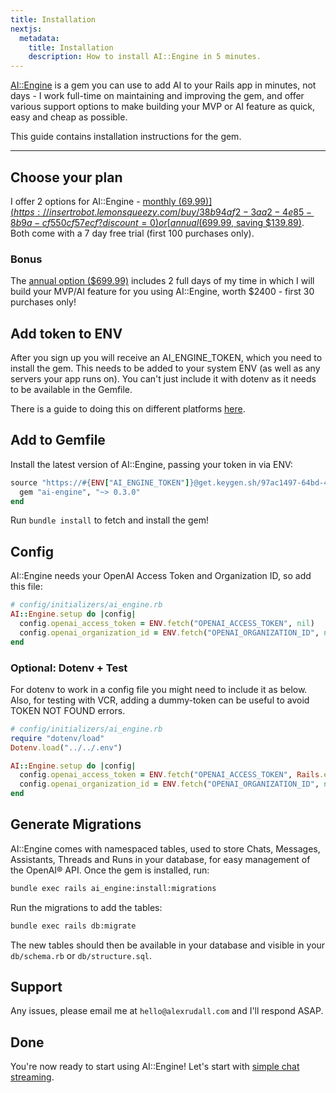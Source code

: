 ```yaml
---
title: Installation
nextjs:
  metadata:
    title: Installation
    description: How to install AI::Engine in 5 minutes.
---
```


[AI::Engine](https://insertrobot.com) is a gem you can use to add AI to your Rails app in minutes, not days - I work full-time on maintaining and improving the gem, and offer various support options to make building your MVP or AI feature as quick, easy and cheap as possible.

This guide contains installation instructions for the gem.

---

## Choose your plan

I offer 2 options for AI::Engine - [monthly ($69.99)](https://insertrobot.lemonsqueezy.com/buy/38b94af2-3aa2-4e85-8b9a-cf550cf57ecf?discount=0) or [annual ($699.99, saving $139.89)](https://insertrobot.lemonsqueezy.com/buy/159e9402-f971-4dcc-870a-ad0f2e19f899). Both come with a 7 day free trial (first 100 purchases only).

### Bonus

The [annual option ($699.99)](https://insertrobot.lemonsqueezy.com/buy/159e9402-f971-4dcc-870a-ad0f2e19f899) includes 2 full days of my time in which I will build your MVP/AI feature for you using AI::Engine, worth $2400 - first 30 purchases only!

## Add token to ENV

After you sign up you will receive an AI_ENGINE_TOKEN, which you need to install the gem. This needs to be added to your system ENV (as well as any servers your app runs on). You can't just include it with dotenv as it needs to be available in the Gemfile.

There is a guide to doing this on different platforms [here](https://chlee.co/how-to-setup-environment-variables-for-windows-mac-and-linux/).

## Add to Gemfile

Install the latest version of AI::Engine, passing your token in via ENV:

```ruby
source "https://#{ENV["AI_ENGINE_TOKEN"]}@get.keygen.sh/97ac1497-64bd-4754-8336-d709b6df18b1/0.3.0" do
  gem "ai-engine", "~> 0.3.0"
end
```

Run `bundle install` to fetch and install the gem!

## Config

AI::Engine needs your OpenAI Access Token and Organization ID, so add this file:

```ruby
# config/initializers/ai_engine.rb
AI::Engine.setup do |config|
  config.openai_access_token = ENV.fetch("OPENAI_ACCESS_TOKEN", nil)
  config.openai_organization_id = ENV.fetch("OPENAI_ORGANIZATION_ID", nil)
end
```

### Optional: Dotenv + Test

For dotenv to work in a config file you might need to include it as below. Also, for testing with VCR, adding a dummy-token can be useful to avoid TOKEN NOT FOUND errors.

```ruby
# config/initializers/ai_engine.rb
require "dotenv/load"
Dotenv.load("../../.env")

AI::Engine.setup do |config|
  config.openai_access_token = ENV.fetch("OPENAI_ACCESS_TOKEN", Rails.env.test? ? "dummy-token" : nil)
  config.openai_organization_id = ENV.fetch("OPENAI_ORGANIZATION_ID", nil)
end
```

## Generate Migrations

AI::Engine comes with namespaced tables, used to store Chats, Messages, Assistants, Threads and Runs in your database, for easy management of the OpenAI&#174; API. Once the gem is installed, run:

```bash
bundle exec rails ai_engine:install:migrations
```

Run the migrations to add the tables:

```bash
bundle exec rails db:migrate
```

The new tables should then be available in your database and visible in your `db/schema.rb` or `db/structure.sql`.

## Support

Any issues, please email me at `hello@alexrudall.com` and I'll respond ASAP.

## Done

You're now ready to start using AI::Engine! Let's start with [simple chat streaming](/docs/chattable).
